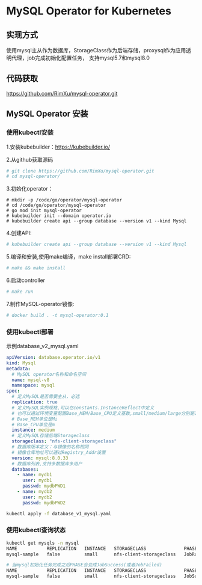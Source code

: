 # MySQL Operator for Kubernetes

## 实现方式

使用mysql主从作为数据库，StorageClass作为后端存储，proxysql作为应用透明代理，job完成初始化配置任务，
支持mysql5.7和mysql8.0

## 代码获取

https://github.com/RimXu/mysql-operator.git

## MySQL Operator 安装

### 使用kubectl安装

1.安装kubebuilder：https://kubebuilder.io/ 

2.从github获取源码
```sh
# git clone https://github.com/RimXu/mysql-operator.git
# cd mysql-operator/
```
3.初始化operator：
```
# mkdir -p /code/go/operator/mysql-operator
# cd /code/go/operator/mysql-operator
# go mod init mysql-operator
# kubebuilder init --domain operator.io
# kubebuilder create api --group database --version v1 --kind Mysql
```

4.创建API:
```sh
# kubebuilder create api --group database --version v1 --kind Mysql
```

5.编译和安装,使用make编译，make install部署CRD:
```sh
# make && make install
```

6.启动controller
```sh
# make run
```

7.制作MySQL-operator镜像:
```sh
# docker build . -t mysql-operator:0.1
```

### 使用kubectl部署
示例database_v2_mysql.yaml
```yaml
apiVersion: database.operator.io/v1
kind: Mysql
metadata:
  # MySQL operator名称和命名空间
  name: mysql-v8
  namespace: mysql
spec:
  # 定义MySQL是否需要主从，必选
  replication: true
  # 定义MySQL实例规格,可以在constants.InstanceReflect中定义
  # 也可以通过环境变量配置Base_MEM/Base_CPU定义基数,small/medium/large分别是1倍、2倍、4倍基数
  # Base_MEM单位是Mi
  # Base_CPU单位是m
  instance: medium
  # 定义MySQL存储后端Storageclass
  storageclass: "nfs-client-storageclass"
  # 数据库版本定义：与镜像的名称相同
  # 镜像仓库地址可以通过Registry_Addr设置
  version: mysql:8.0.33
  # 数据库列表,支持多数据库多用户
  databases:
    - name: mydb1
      user: mydb1
      passwd: mydbPWD1
    - name: mydb2
      user: mydb2
      passwd: mydbPWD2


```
```sh
kubectl apply -f database_v1_mysql.yaml
```

### 使用kubectl查询状态
```sh
kubectl get mysqls -n mysql
NAME           REPLICATION   INSTANCE   STORAGECLASS              PHASE
mysql-sample   false         small      nfs-client-storageclass   JobRunning

# 当mysql初始化任务完成之后PHASE会变成JobSuccess(或者JobFailed)
NAME           REPLICATION   INSTANCE   STORAGECLASS              PHASE
mysql-sample   false         small      nfs-client-storageclass   JobSuccess

```
